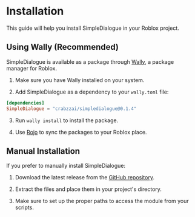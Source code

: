 # Installation

This guide will help you install SimpleDialogue in your Roblox project.

## Using Wally (Recommended)

SimpleDialogue is available as a package through [Wally](https://wally.run/), a package manager for Roblox.

1. Make sure you have Wally installed on your system.

2. Add SimpleDialogue as a dependency to your `wally.toml` file:

```toml
[dependencies]
SimpleDialogue = "crabzzai/simpledialogue@0.1.4"
```

3. Run `wally install` to install the package.

4. Use [Rojo](https://rojo.space/) to sync the packages to your Roblox place.

## Manual Installation

If you prefer to manually install SimpleDialogue:

1. Download the latest release from the [GitHub repository](https://github.com/Crabzzai/SimpleDialogue/releases/latest).

2. Extract the files and place them in your project's directory.

3. Make sure to set up the proper paths to access the module from your scripts.